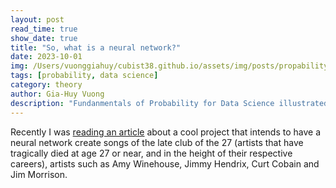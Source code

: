 ```yaml
---
layout: post
read_time: true
show_date: true
title: "So, what is a neural network?"
date: 2023-10-01
img: /Users/vuonggiahuy/cubist38.github.io/assets/img/posts/propability/thumbnail.webp
tags: [probability, data science]
category: theory
author: Gia-Huy Vuong
description: "Fundanmentals of Probability for Data Science illustrated with Python examples"
---
```

Recently I was [reading an article](https://www.rollingstone.com/music/music-features/nirvana-kurt-cobain-ai-song-1146444/) about a cool project that intends to have a neural network create songs of the late club of the 27 (artists that have tragically died at age 27 or near, and in the height of their respective careers), artists such as Amy Winehouse, Jimmy Hendrix, Curt Cobain and Jim Morrison.
